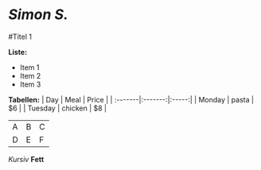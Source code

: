 *Simon S.*
=======
#Titel 1

**Liste:**
* Item 1
* Item 2
* Item 3

**Tabellen:**
| Day     | Meal    | Price |
| :-------|:-------:|:-----:|
| Monday  | pasta   | $6    |
| Tuesday | chicken | $8    |

 <table style="width:100%">
  <tr>
    <td>A</td>
    <td>B</td>
    <td>C</td>
  </tr>
  <tr>
    <td>D</td>
    <td>E</td>
    <td>F</td>
  </tr>
</table> 

*Kursiv*
**Fett**
